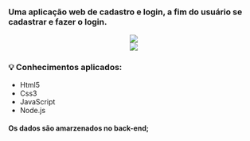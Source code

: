 ### Uma aplicação web de cadastro e login, a fim do usuário se cadastrar e fazer o login.


<div align = "center">
 <img src="https://user-images.githubusercontent.com/96880351/206917581-6a237cc1-6fd6-4430-a9f5-fec3942244f4.png"/>
</div>

<div align = "center">
 <img src="https://user-images.githubusercontent.com/96880351/206917502-efcd21fe-4997-4970-af08-f5a9e10c45d9.png"/>
</div>


### 💡 Conhecimentos aplicados:
- Html5 
- Css3
- JavaScript
- Node.js

#### Os dados são amarzenados no back-end;

